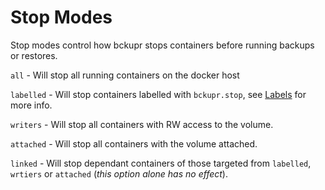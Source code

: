 # Stop Modes

Stop modes control how bckupr stops containers before running backups or restores.

`all` - Will stop all running containers on the docker host

`labelled` - Will stop containers labelled with `bckupr.stop`, see [Labels](./markdown/labels.md) for more info.

`writers` - Will stop all containers with RW access to the volume.

`attached` - Will stop all containers with the volume attached.

`linked` - Will stop dependant containers of those targeted from `labelled`, `wrtiers` or `attached` (_this option alone has no effect_).
